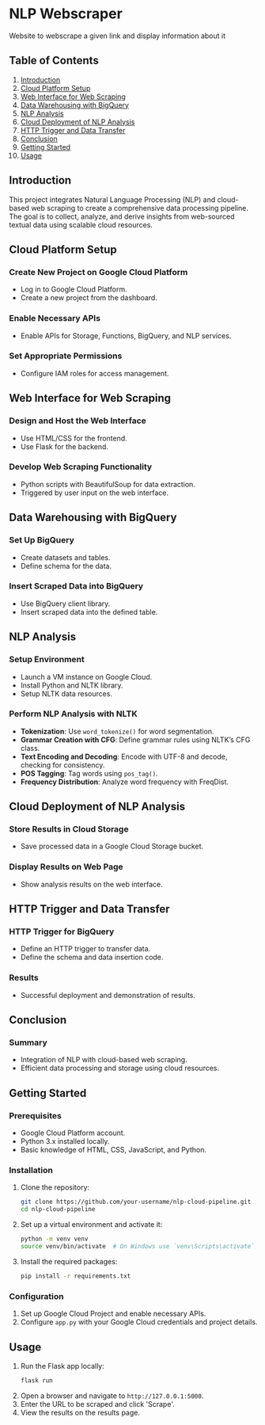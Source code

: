 # NLP Webscraper
Website to webscrape a given link and display information about it

## Table of Contents
1. [Introduction](#introduction)
2. [Cloud Platform Setup](#cloud-platform-setup)
3. [Web Interface for Web Scraping](#web-interface-for-web-scraping)
4. [Data Warehousing with BigQuery](#data-warehousing-with-bigquery)
5. [NLP Analysis](#nlp-analysis)
6. [Cloud Deployment of NLP Analysis](#cloud-deployment-of-nlp-analysis)
7. [HTTP Trigger and Data Transfer](#http-trigger-and-data-transfer)
8. [Conclusion](#conclusion)
9. [Getting Started](#getting-started)
10. [Usage](#usage)

## Introduction
This project integrates Natural Language Processing (NLP) and cloud-based web scraping to create a comprehensive data processing pipeline. The goal is to collect, analyze, and derive insights from web-sourced textual data using scalable cloud resources.

## Cloud Platform Setup
### Create New Project on Google Cloud Platform
- Log in to Google Cloud Platform.
- Create a new project from the dashboard.

### Enable Necessary APIs
- Enable APIs for Storage, Functions, BigQuery, and NLP services.

### Set Appropriate Permissions
- Configure IAM roles for access management.

## Web Interface for Web Scraping
### Design and Host the Web Interface
- Use HTML/CSS for the frontend.
- Use Flask for the backend.

### Develop Web Scraping Functionality
- Python scripts with BeautifulSoup for data extraction.
- Triggered by user input on the web interface.

## Data Warehousing with BigQuery
### Set Up BigQuery
- Create datasets and tables.
- Define schema for the data.

### Insert Scraped Data into BigQuery
- Use BigQuery client library.
- Insert scraped data into the defined table.

## NLP Analysis
### Setup Environment
- Launch a VM instance on Google Cloud.
- Install Python and NLTK library.
- Setup NLTK data resources.

### Perform NLP Analysis with NLTK
- **Tokenization**: Use `word_tokenize()` for word segmentation.
- **Grammar Creation with CFG**: Define grammar rules using NLTK’s CFG class.
- **Text Encoding and Decoding**: Encode with UTF-8 and decode, checking for consistency.
- **POS Tagging**: Tag words using `pos_tag()`.
- **Frequency Distribution**: Analyze word frequency with FreqDist.

## Cloud Deployment of NLP Analysis
### Store Results in Cloud Storage
- Save processed data in a Google Cloud Storage bucket.

### Display Results on Web Page
- Show analysis results on the web interface.

## HTTP Trigger and Data Transfer
### HTTP Trigger for BigQuery
- Define an HTTP trigger to transfer data.
- Define the schema and data insertion code.

### Results
- Successful deployment and demonstration of results.

## Conclusion
### Summary
- Integration of NLP with cloud-based web scraping.
- Efficient data processing and storage using cloud resources.

## Getting Started
### Prerequisites
- Google Cloud Platform account.
- Python 3.x installed locally.
- Basic knowledge of HTML, CSS, JavaScript, and Python.

### Installation
1. Clone the repository:
    ```bash
    git clone https://github.com/your-username/nlp-cloud-pipeline.git
    cd nlp-cloud-pipeline
    ```
2. Set up a virtual environment and activate it:
    ```bash
    python -m venv venv
    source venv/bin/activate  # On Windows use `venv\Scripts\activate`
    ```
3. Install the required packages:
    ```bash
    pip install -r requirements.txt
    ```

### Configuration
1. Set up Google Cloud Project and enable necessary APIs.
2. Configure `app.py` with your Google Cloud credentials and project details.

## Usage
1. Run the Flask app locally:
    ```bash
    flask run
    ```
2. Open a browser and navigate to `http://127.0.0.1:5000`.
3. Enter the URL to be scraped and click 'Scrape'.
4. View the results on the results page.
